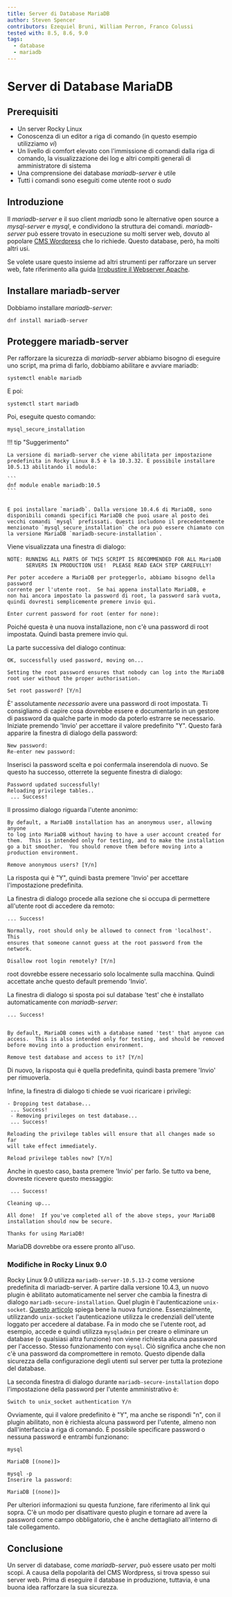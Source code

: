 ```yaml
---
title: Server di Database MariaDB
author: Steven Spencer
contributors: Ezequiel Bruni, William Perron, Franco Colussi
tested with: 8.5, 8.6, 9.0
tags:
  - database
  - mariadb
---
```


# Server di Database MariaDB

## Prerequisiti

* Un server Rocky Linux
* Conoscenza di un editor a riga di comando (in questo esempio utilizziamo _vi_)
* Un livello di comfort elevato con l'immissione di comandi dalla riga di comando, la visualizzazione dei log e altri compiti generali di amministratore di sistema
* Una comprensione dei database _mariadb-server_ è utile
* Tutti i comandi sono eseguiti come utente root o _sudo_

## Introduzione

Il _mariadb-server_ e il suo client _mariadb_ sono le alternative open source a _mysql-server_ e _mysql_, e condividono la struttura dei comandi. _mariadb-server_ può essere trovato in esecuzione su molti server web, dovuto al popolare [CMS Wordpress](https://wordpress.org/) che lo richiede. Questo database, però, ha molti altri usi.

Se volete usare questo insieme ad altri strumenti per rafforzare un server web, fate riferimento alla guida [Irrobustire il Webserver Apache](../web/apache_hardened_webserver/index.md).

## Installare mariadb-server

Dobbiamo installare _mariadb-server_:

`dnf install mariadb-server`

## Proteggere mariadb-server

Per rafforzare la sicurezza di _mariadb-server_ abbiamo bisogno di eseguire uno script, ma prima di farlo, dobbiamo abilitare e avviare mariadb:

`systemctl enable mariadb`

E poi:

`systemctl start mariadb`

Poi, eseguite questo comando:

`mysql_secure_installation`

!!! tip "Suggerimento"

    La versione di mariadb-server che viene abilitata per impostazione predefinita in Rocky Linux 8.5 è la 10.3.32. È possibile installare 10.5.13 abilitando il modulo:

    ```
    dnf module enable mariadb:10.5
    ```


    E poi installare `mariadb`. Dalla versione 10.4.6 di MariaDB, sono disponibili comandi specifici MariaDB che puoi usare al posto dei vecchi comandi `mysql` prefissati. Questi includono il precedentemente menzionato `mysql_secure_installation` che ora può essere chiamato con la versione MariaDB `mariadb-secure-installation`.

Viene visualizzata una finestra di dialogo:

```
NOTE: RUNNING ALL PARTS OF THIS SCRIPT IS RECOMMENDED FOR ALL MariaDB
      SERVERS IN PRODUCTION USE!  PLEASE READ EACH STEP CAREFULLY!

Per poter accedere a MariaDB per proteggerlo, abbiamo bisogno della password
corrente per l'utente root.  Se hai appena installato MariaDB, e
non hai ancora impostato la password di root, la password sarà vuota,
quindi dovresti semplicemente premere invio qui.

Enter current password for root (enter for none):
```

Poiché questa è una nuova installazione, non c'è una password di root impostata. Quindi basta premere invio qui.

La parte successiva del dialogo continua:

```
OK, successfully used password, moving on...

Setting the root password ensures that nobody can log into the MariaDB
root user without the proper authorisation.

Set root password? [Y/n]
```

È' assolutamente _necessario_ avere una password di root impostata. Ti consigliamo di capire cosa dovrebbe essere e documentarlo in un gestore di password da qualche parte in modo da poterlo estrarre se necessario. Iniziate premendo 'Invio' per accettare il valore predefinito "Y". Questo farà apparire la finestra di dialogo della password:

```
New password:
Re-enter new password:
```

Inserisci la password scelta e poi confermala inserendola di nuovo. Se questo ha successo, otterrete la seguente finestra di dialogo:

```
Password updated successfully!
Reloading privilege tables..
 ... Success!
```

Il prossimo dialogo riguarda l'utente anonimo:

```
By default, a MariaDB installation has an anonymous user, allowing anyone
to log into MariaDB without having to have a user account created for
them.  This is intended only for testing, and to make the installation
go a bit smoother.  You should remove them before moving into a
production environment.

Remove anonymous users? [Y/n]
```

La risposta qui è "Y", quindi basta premere 'Invio' per accettare l'impostazione predefinita.

La finestra di dialogo procede alla sezione che si occupa di permettere all'utente root di accedere da remoto:

```
... Success!

Normally, root should only be allowed to connect from 'localhost'.  This
ensures that someone cannot guess at the root password from the network.

Disallow root login remotely? [Y/n]
```

root dovrebbe essere necessario solo localmente sulla macchina. Quindi accettate anche questo default premendo 'Invio'.

La finestra di dialogo si sposta poi sul database 'test' che è installato automaticamente con _mariadb-server_:

```
... Success!


By default, MariaDB comes with a database named 'test' that anyone can
access.  This is also intended only for testing, and should be removed
before moving into a production environment.

Remove test database and access to it? [Y/n]
```

Di nuovo, la risposta qui è quella predefinita, quindi basta premere 'Invio' per rimuoverla.

Infine, la finestra di dialogo ti chiede se vuoi ricaricare i privilegi:

```
- Dropping test database...
 ... Success!
 - Removing privileges on test database...
 ... Success!

Reloading the privilege tables will ensure that all changes made so far
will take effect immediately.

Reload privilege tables now? [Y/n]
```

Anche in questo caso, basta premere 'Invio' per farlo. Se tutto va bene, dovreste ricevere questo messaggio:

```
 ... Success!

Cleaning up...

All done!  If you've completed all of the above steps, your MariaDB
installation should now be secure.

Thanks for using MariaDB!
```

MariaDB dovrebbe ora essere pronto all'uso.

### Modifiche in Rocky Linux 9.0

Rocky Linux 9.0 utilizza `mariadb-server-10.5.13-2` come versione predefinita di mariadb-server. A partire dalla versione 10.4.3, un nuovo plugin è abilitato automaticamente nel server che cambia la finestra di dialogo `mariadb-secure-installation`. Quel plugin è l'autenticazione `unix-socket`. [Questo articolo](https://mariadb.com/kb/en/authentication-plugin-unix-socket/) spiega bene la nuova funzione. Essenzialmente, utilizzando `unix-socket` l'autenticazione utilizza le credenziali dell'utente loggato per accedere al database. Fa in modo che se l'utente root, ad esempio, accede e quindi utilizza `mysqladmin` per creare o eliminare un database (o qualsiasi altra funzione) non viene richiesta alcuna password per l'accesso. Stesso funzionamento con `mysql`. Ciò significa anche che non c'è una password da compromettere in remoto. Questo dipende dalla sicurezza della configurazione degli utenti sul server per tutta la protezione del database.

La seconda finestra di dialogo durante `mariadb-secure-installation` dopo l'impostazione della password per l'utente amministrativo è:

```
Switch to unix_socket authentication Y/n
```

Ovviamente, qui il valore predefinito è "Y", ma anche se rispondi "n", con il plugin abilitato, non è richiesta alcuna password per l'utente, almeno non dall'interfaccia a riga di comando. È possibile specificare password o nessuna password e entrambi funzionano:

```
mysql

MariaDB [(none)]>
```

```
mysql -p
Inserire la password:

MariaDB [(none)]>
```

Per ulteriori informazioni su questa funzione, fare riferimento al link qui sopra. C'è un modo per disattivare questo plugin e tornare ad avere la password come campo obbligatorio, che è anche dettagliato all'interno di tale collegamento.

## Conclusione

Un server di database, come _mariadb-server_, può essere usato per molti scopi. A causa della popolarità del CMS Wordpress, si trova spesso sui server web. Prima di eseguire il database in produzione, tuttavia, è una buona idea rafforzare la sua sicurezza.
